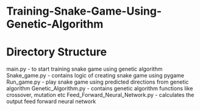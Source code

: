 # Training-Snake-Game-Using-Genetic-Algorithm

# Directory Structure
main.py -  to start training snake game using genetic algorithm
Snake_game.py  -  contains logic of creating snake game using pygame
Run_game.py  -  play snake game using predicted directions from genetic algorithm
Genetic_Algorithm.py  -  contains genetic algorithm functions like crossover, mutation etc
Feed_Forward_Neural_Network.py  -  calculates the output feed forward neural network
